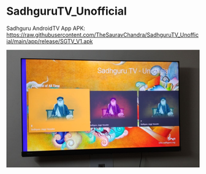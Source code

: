 # SadhguruTV_Unofficial
Sadhguru AndroidTV App
APK: https://raw.githubusercontent.com/TheSauravChandra/SadhguruTV_Unofficial/main/app/release/SGTV_V1.apk

![alt text](https://raw.githubusercontent.com/TheSauravChandra/SG_Unofficial/main/sgtv_live.jpg)
